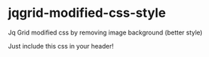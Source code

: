 jqgrid-modified-css-style
=========================

Jq Grid modified css by removing image background (better style)


Just include this css in your header!
